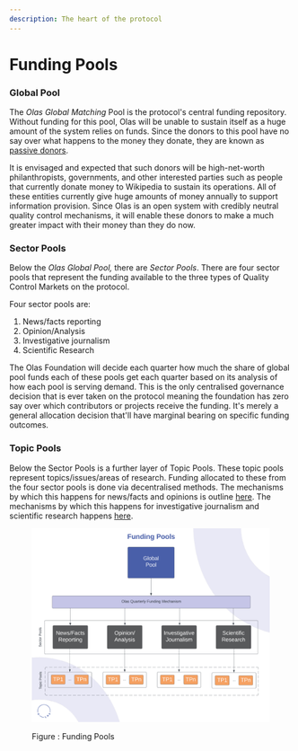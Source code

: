 ```yaml
---
description: The heart of the protocol
---
```


# Funding Pools

### Global Pool

The _Olas Global Matching_ Pool is the protocol's central funding repository. Without funding for this pool, Olas will be unable to sustain itself as a huge amount of the system relies on funds. Since the donors to this pool have no say over what happens to the money they donate, they are known as [passive donors](../participants/donor.md#donor-classification).&#x20;

It is envisaged and expected that such donors will be high-net-worth philanthropists, governments, and other interested parties such as people that currently donate money to Wikipedia to sustain its operations. All of these entities currently give huge amounts of money annually to support information provision. Since Olas is an open system with credibly neutral quality control mechanisms, it will enable these donors to make a much greater impact with their money than they do now.&#x20;

### Sector Pools

Below the _Olas Global Pool,_ there are _Sector Pools_. There are four sector pools that represent the funding available to the three types of Quality Control Markets on the protocol.

Four sector pools are:

1. News/facts reporting&#x20;
2. Opinion/Analysis&#x20;
3. Investigative journalism&#x20;
4. Scientific Research

The Olas Foundation will decide each quarter how much the share of global pool funds each of these pools get each quarter based on its analysis of how each pool is serving demand. This is the only centralised governance decision that is ever taken on the protocol meaning the foundation has zero say over which contributors or projects receive the funding. It's merely a general allocation decision that'll have marginal bearing on specific funding outcomes.&#x20;

### Topic Pools

Below the Sector Pools is a further layer of Topic Pools. These topic pools represent topics/issues/areas of research. Funding allocated to these from the four sector pools is done via decentralised methods. The mechanisms by which this happens for news/facts and opinions is outline [here](../markets/funding-markets/news-and-opinion-funding-mechanisms/).  The mechanisms by which this happens for investigative journalism and scientific research happens [here](../markets/funding-markets/investigative-journalism-and-scientific-research-funding-mechanisms/).&#x20;



<figure><img src="../.gitbook/assets/Funding Pools Diagram Olas.png" alt=""><figcaption><p>Figure : Funding Pools</p></figcaption></figure>

